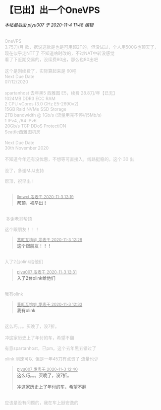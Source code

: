 # 【已出】出一个OneVPS


<i class="pstatus"> 本帖最后由 plyu007 于 2020-11-4 11:48 编辑 </i><br />
<br />
<font color="Silver"><br />
OneVPS<br />
3.75刀/月 款，据说这款是也是可用超2T的，但没试过，个人用500G也顶天了，现在似乎走NTT了<img src="static/image/smiley/yct/014.gif" smilieid="45" border="0" alt="" /> 不知道啥时改的，不过NAT中转没感觉<br />
看了下近期交易的，没续费80出，那么也80出吧<br />
<br />
这个是刚续费了，实际算起来是 60吧<br />
Next Due Date<br />
07/12/2020<br />
<br />
<font color="Silver">spartanhost 去年黑5 西雅图 E5，续费 28.8刀/年【已无】<br />
1024MB DDR3 ECC RAM<br />
2 CPU vCores (3.0 GHz E5-2690v2)<br />
15GB Raid NVMe SSD Storage<br />
2TB bandwidth @ 1Gb/s (流量用完不停机5Mb/s)<br />
1 IPv4, /64 IPv6<br />
20Gb/s TCP DDoS ProtectiON<br />
Seattle西雅图机房<br />
<br />
Next Due Date<br />
30th November 2020<br />
<br />
不知道今年还有没优惠，不想等可直接入，线路挺稳的，这个 30 出</font><br />
<br />
没了，多谢MJJ支持<br />


帮顶，祝早出！<br />
<br />
<img src="static/image/smiley/default/time.gif" smilieid="15" border="0" alt="" /><img src="static/image/smiley/default/time.gif" smilieid="15" border="0" alt="" /><img src="static/image/smiley/default/time.gif" smilieid="15" border="0" alt="" />

<div class="quote"><blockquote><font size="2"><a href="https://www.hostloc.com/forum.php?mod=redirect&amp;goto=findpost&amp;pid=9394424&amp;ptid=761667" target="_blank"><font color="#999999">llmwxt 发表于 2020-11-3 12:19</font></a></font><br />
帮顶，祝早出！</blockquote></div><br />
<img src="static/image/smiley/default/lol.gif" smilieid="12" border="0" alt="" /> 多谢老哥帮顶

这个跟朋友！！！<img src="static/image/smiley/default/lol.gif" smilieid="12" border="0" alt="" />

<div class="quote"><blockquote><font size="2"><a href="https://www.hostloc.com/forum.php?mod=redirect&amp;goto=findpost&amp;pid=9394468&amp;ptid=761667" target="_blank"><font color="#999999">茎肛互撸娃 发表于 2020-11-3 12:28</font></a></font><br />
这个跟朋友！！！</blockquote></div><br />
<img src="static/image/smiley/default/lol.gif" smilieid="12" border="0" alt="" />入了2台olink给他们

<div class="quote"><blockquote><font size="2"><a href="https://www.hostloc.com/forum.php?mod=redirect&amp;goto=findpost&amp;pid=9394485&amp;ptid=761667" target="_blank"><font color="#999999">plyu007 发表于 2020-11-3 12:31</font></a></font><br />
入了2台olink给他们</blockquote></div><br />
我有olink<img src="static/image/smiley/default/shy.gif" smilieid="8" border="0" alt="" />

<div class="quote"><blockquote><font size="2"><a href="https://www.hostloc.com/forum.php?mod=redirect&amp;goto=findpost&amp;pid=9394497&amp;ptid=761667" target="_blank"><font color="#999999">茎肛互撸娃 发表于 2020-11-3 12:33</font></a></font><br />
我有olink</blockquote></div><br />
<img src="static/image/smiley/default/shocked.gif" smilieid="6" border="0" alt="" />这么巧。。。买晚了，没7折。<br />
<br />
冲这家历史上了年付的车，希望不翻<img src="static/image/smiley/default/titter.gif" smilieid="9" border="0" alt="" />

有意spartanhost，已pm。这个去年黑五错过了

olink 测速可以&nbsp;&nbsp;但是一年45刀有点贵了 流量也少

<div class="quote"><blockquote><font size="2"><a href="https://www.hostloc.com/forum.php?mod=redirect&amp;goto=findpost&amp;pid=9394527&amp;ptid=761667" target="_blank"><font color="#999999">plyu007 发表于 2020-11-3 12:40</font></a></font><br />
这么巧。。。买晚了，没7折。<br />
<br />
冲这家历史上了年付的车，希望不翻</blockquote></div><br />
应该是没有问题的，我在车上挺安逸的
